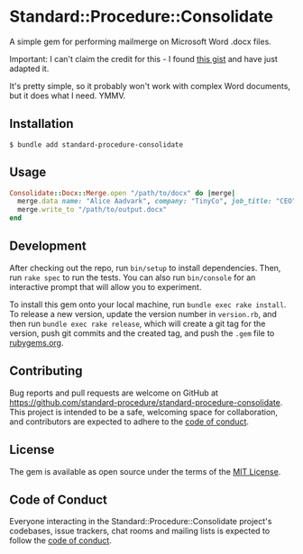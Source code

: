 # Standard::Procedure::Consolidate

A simple gem for performing mailmerge on Microsoft Word .docx files.

Important: I can't claim the credit for this - I found [this gist](https://gist.github.com/ericmason/7200448) and have just adapted it.

It's pretty simple, so it probably won't work with complex Word documents, but it does what I need.  YMMV.


## Installation

    $ bundle add standard-procedure-consolidate

## Usage

```ruby
Consolidate::Docx::Merge.open "/path/to/docx" do |merge|
  merge.data name: "Alice Aadvark", company: "TinyCo", job_title: "CEO"
  merge.write_to "/path/to/output.docx"
end

```

## Development

After checking out the repo, run `bin/setup` to install dependencies. Then, run `rake spec` to run the tests. You can also run `bin/console` for an interactive prompt that will allow you to experiment.

To install this gem onto your local machine, run `bundle exec rake install`. To release a new version, update the version number in `version.rb`, and then run `bundle exec rake release`, which will create a git tag for the version, push git commits and the created tag, and push the `.gem` file to [rubygems.org](https://rubygems.org).

## Contributing

Bug reports and pull requests are welcome on GitHub at https://github.com/standard-procedure/standard-procedure-consolidate. This project is intended to be a safe, welcoming space for collaboration, and contributors are expected to adhere to the [code of conduct](https://github.com/standard-procedure/standard-procedure-consolidate/blob/main/CODE_OF_CONDUCT.md).

## License

The gem is available as open source under the terms of the [MIT License](https://opensource.org/licenses/MIT).

## Code of Conduct

Everyone interacting in the Standard::Procedure::Consolidate project's codebases, issue trackers, chat rooms and mailing lists is expected to follow the [code of conduct](https://github.com/[USERNAME]/standard-procedure-consolidate/blob/main/CODE_OF_CONDUCT.md).
